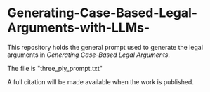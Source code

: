 # Generating-Case-Based-Legal-Arguments-with-LLMs-

This repository holds the general prompt used to generate the legal arguments in _Generating Case-Based Legal Arguments_. 

The file is "three_ply_prompt.txt"

A full citation will be made available when the work is published. 
